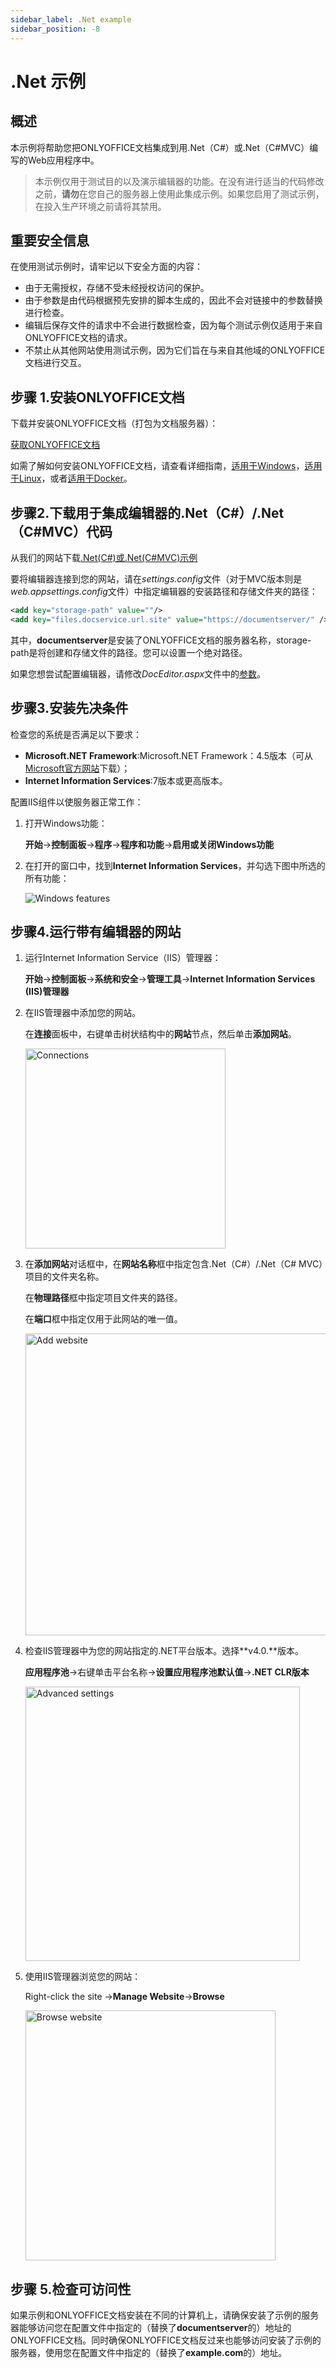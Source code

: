 ```yaml
---
sidebar_label: .Net example
sidebar_position: -8
---
```


# .Net 示例

## 概述

本示例将帮助您把ONLYOFFICE文档集成到用.Net（C#）或.Net（C#MVC）编写的Web应用程序中。

> 本示例仅用于测试目的以及演示编辑器的功能。在没有进行适当的代码修改之前，**请勿**在您自己的服务器上使用此集成示例。如果您启用了测试示例，在投入生产环境之前请将其禁用。

## 重要安全信息

在使用测试示例时，请牢记以下安全方面的内容：

- 由于无需授权，存储不受未经授权访问的保护。
- 由于参数是由代码根据预先安排的脚本生成的，因此不会对链接中的参数替换进行检查。
- 编辑后保存文件的请求中不会进行数据检查，因为每个测试示例仅适用于来自ONLYOFFICE文档的请求。
- 不禁止从其他网站使用测试示例，因为它们旨在与来自其他域的ONLYOFFICE文档进行交互。

## 步骤 1.安装ONLYOFFICE文档

下载并安装ONLYOFFICE文档（打包为文档服务器）：

[获取ONLYOFFICE文档](https://www.onlyoffice.com/download-docs.aspx?from=api#docs-developer)

如需了解如何安装ONLYOFFICE文档，请查看详细指南，[适用于Windows](https://helpcenter.onlyoffice.com/installation/docs-developer-install-windows.aspx?from=api_csharp_example)，[适用于Linux](https://helpcenter.onlyoffice.com/installation/docs-developer-install-ubuntu.aspx?from=api_csharp_example)，或者[适用于Docker](https://helpcenter.onlyoffice.com/server/developer-edition/docker/docker-installation.aspx?from=api_csharp_example)。

## 步骤2.下载用于集成编辑器的.Net（C#）/.Net（C#MVC）代码

从我们的网站下载[.Net(C#)或.Net(C#MVC)示例](./language-specific-examples.md)

要将编辑器连接到您的网站，请在*settings.config*文件（对于MVC版本则是*web.appsettings.config*文件）中指定编辑器的安装路径和存储文件夹的路径：

``` xml
<add key="storage-path" value=""/>
<add key="files.docservice.url.site" value="https://documentserver/" />
```

其中，**documentserver**是安装了ONLYOFFICE文档的服务器名称，storage-path是将创建和存储文件的路径。您可以设置一个绝对路径。

如果您想尝试配置编辑器，请修改*DocEditor.aspx*文件中的[参数](../../usage-api/advanced-parameters.md)。

## 步骤3.安装先决条件

检查您的系统是否满足以下要求：

- **Microsoft.NET Framework**:Microsoft.NET Framework：4.5版本（可从[Microsoft官方网站](https://www.microsoft.com/zh-cn/download/details.aspx?id=30653)下载）；
- **Internet Information Services**:7版本或更高版本。

配置IIS组件以使服务器正常工作：

1. 打开Windows功能：

   **开始**->**控制面板**->**程序**->**程序和功能**->**启用或关闭Windows功能**

2. 在打开的窗口中，找到**Internet Information Services**，并勾选下图中所选的所有功能：

   ![Windows features](/assets/images/csharp/server-components.png)

## 步骤4.运行带有编辑器的网站

1. 运行Internet Information Service（IIS）管理器：

   **开始**->**控制面板**->**系统和安全**->**管理工具**->**Internet Information Services (IIS)管理器**

2. 在IIS管理器中添加您的网站。

   在**连接**面板中，右键单击树状结构中的**网站**节点，然后单击**添加网站**。

   <img alt="Connections" src="/assets/images/csharp/add.png" width="320px" />

3. 在**添加网站**对话框中，在**网站名称**框中指定包含.Net（C#）/.Net（C# MVC）项目的文件夹名称。

   在**物理路径**框中指定项目文件夹的路径。

   在**端口**框中指定仅用于此网站的唯一值。

   <img alt="Add website" src="/assets/images/csharp/sitename.png" width="483px" />

4. 检查IIS管理器中为您的网站指定的.NET平台版本。选择**v4.0.**版本。

   **应用程序池**->右键单击平台名称->**设置应用程序池默认值**->**.NET CLR版本**

   <img alt="Advanced settings" src="/assets/images/csharp/platform.png" width="439px" />

5. 使用IIS管理器浏览您的网站：

   Right-click the site ->**Manage Website**->**Browse**

   <img alt="Browse website" src="/assets/images/csharp/browse.png" width="400px" />

## 步骤 5.检查可访问性

如果示例和ONLYOFFICE文档安装在不同的计算机上，请确保安装了示例的服务器能够访问您在配置文件中指定的（替换了**documentserver**的）地址的ONLYOFFICE文档。同时确保ONLYOFFICE文档反过来也能够访问安装了示例的服务器，使用您在配置文件中指定的（替换了**example.com**的）地址。
